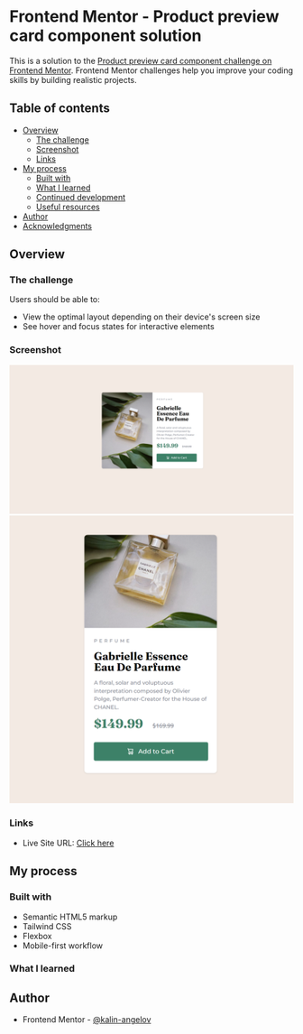 # Frontend Mentor - Product preview card component solution

This is a solution to the [Product preview card component challenge on Frontend Mentor](https://www.frontendmentor.io/challenges/product-preview-card-component-GO7UmttRfa). Frontend Mentor challenges help you improve your coding skills by building realistic projects. 

## Table of contents

- [Overview](#overview)
  - [The challenge](#the-challenge)
  - [Screenshot](#screenshot)
  - [Links](#links)
- [My process](#my-process)
  - [Built with](#built-with)
  - [What I learned](#what-i-learned)
  - [Continued development](#continued-development)
  - [Useful resources](#useful-resources)
- [Author](#author)
- [Acknowledgments](#acknowledgments)

## Overview

### The challenge

Users should be able to:

- View the optimal layout depending on their device's screen size
- See hover and focus states for interactive elements

### Screenshot

![Desktop Screenshot](./img/screenshots/screenshot-desktop.png)
![Mobile screenshot](./img//screenshots//screenshot-mobile.png)

### Links

- Live Site URL: [Click here](https://fm-product-preview-card-component-gules.vercel.app/)

## My process

### Built with

- Semantic HTML5 markup
- Tailwind CSS
- Flexbox
- Mobile-first workflow

### What I learned

## Author

- Frontend Mentor - [@kalin-angelov](https://www.frontendmentor.io/profile/kalin-angelov)
